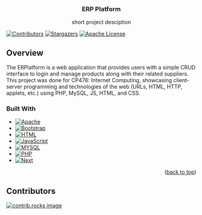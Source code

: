 <a id="readme-top"></a>
<div align="center">
  <h3 align="center">ERP Platform</h3>
  <p align="center">
    short project desciption
  </p>
</div>

[![Contributors][contributors-shield]][contributors-url]
[![Stargazers][stars-shield]][stars-url]
[![Apache License][license-shield]][license-url]


## Overview
The ERPlatform is a web application that provides users with a simple CRUD interface to login and manage products along with their related suppliers. This project was done for CP476: Internet Computing, showcasing client-server programming and technologies of the web (URLs, HTML, HTTP, applets, etc.) using PHP, MySQL, JS, HTML, and CSS.

### Built With
* [![Apache][Apache.org]][Apache-url]
* [![Bootstrap][Bootstrap.com]][Bootstrap-url]
* [![HTML][HTML.com]][HTML-url]
* [![JavaScript][JavaScript.com]][JavaScript-url]
* [![MYSQL][MYSQL.com]][MYSQL-url]
* [![PHP][PHP.net]][PHP-url]
* [![Next][Next.js]][Next-url]

<p align="right">(<a href="#readme-top">back to top</a>)</p>

<!-- CONTRIBUTING -->
## Contributors
<a href="https://github.com/harrisiva/ERPlatform/graphs/contributors">
  <img src="https://contrib.rocks/image?repo=harrisiva/ERPlatform" alt="contrib.rocks image" />
</a>


<!-- MARKDOWN LINKS & IMAGES -->
<!-- https://www.markdownguide.org/basic-syntax/#reference-style-links -->
[contributors-shield]: https://img.shields.io/github/contributors/harrisiva/ERPlatform.svg?style=for-the-badge
[contributors-url]: https://github.com/harrisiva/ERPlatform/graphs/contributors
[stars-shield]: https://img.shields.io/github/stars/harrisiva/ERPlatform.svg?style=for-the-badge
[stars-url]: https://github.com/github_username/harrisiva/ERPlatform
[license-shield]: https://img.shields.io/github/license/harrisiva/ERPlatform.svg?style=for-the-badge
[license-url]: https://github.com/harrisiva/ERPlatform/blob/master/LICENSE.txt
[Apache.org]: https://img.shields.io/badge/Apache-D22128?style=for-the-badge&logo=apache&logoColor=white
[Apache-url]: https://www.apache.org/
[Bootstrap.com]: https://img.shields.io/badge/Bootstrap-563D7C?style=for-the-badge&logo=bootstrap&logoColor=white
[Bootstrap-url]: https://getbootstrap.com
[HTML.com]: https://img.shields.io/badge/HTML5-E34F26?style=for-the-badge&logo=html5&logoColor=white
[HTML-url]: https://html.com
[JavaScript.com]: https://img.shields.io/badge/JavaScript-F7DF1E?style=for-the-badge&logo=javascript&logoColor=black
[JavaScript-url]: https://javascript.com/
[MYSQL.com]: https://img.shields.io/badge/MySQL-4479A1?style=for-the-badge&logo=mysql&logoColor=white
[MYSQL-url]: https://www.mysql.com/
[PHP.net]: https://img.shields.io/badge/PHP-777BB4?style=for-the-badge&logo=php&logoColor=white
[PHP-url]: https://www.php.net/
[Next.js]: https://img.shields.io/badge/next.js-000000?style=for-the-badge&logo=nextdotjs&logoColor=white
[Next-url]: https://nextjs.org/
